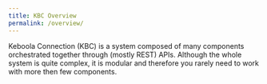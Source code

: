 ```yaml
---
title: KBC Overview
permalink: /overview/
---
```


Keboola Connection (KBC) is a system composed of many components orchestrated together 
through (mostly REST) APIs. Although the whole system is quite complex, it is modular and therefore 
you rarely need to work with more then few components. 


